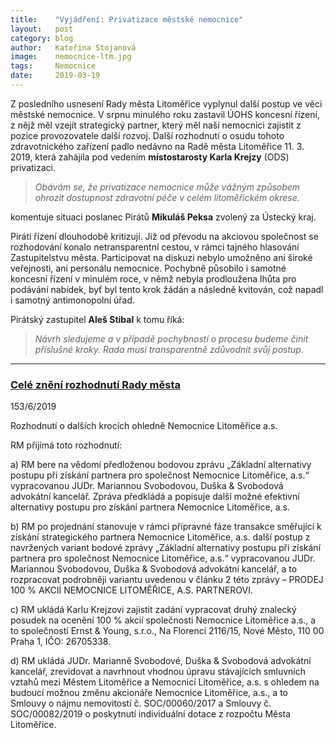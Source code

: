 ```yaml
---
title:	  "Vyjádření: Privatizace městské nemocnice"
layout:	  post
category: blog
author:	  Kateřina Stojanová
image:	  nemocnice-ltm.jpg
tags:	  Nemocnice
date:	  2019-03-19
---
```


Z posledního usnesení Rady města Litoměřice vyplynul další postup ve věci městské nemocnice.
V srpnu minulého roku zastavil ÚOHS koncesní řízení, z nějž měl vzejít strategický partner, který měl naší nemocnici zajistit z pozice provozovatele další rozvoj. 
Další rozhodnutí o osudu tohoto zdravotnického zařízení padlo nedávno na Radě města Litoměřice 11. 3. 2019, která zahájila pod vedením **místostarosty Karla Krejzy** (ODS) privatizaci.

> *Obávám se, že privatizace nemocnice může vážným způsobem ohrozit dostupnost zdravotní péče v celém litoměřickém okrese.*

komentuje situaci poslanec Pirátů **Mikuláš Peksa** zvolený za Ústecký kraj.


Piráti řízení dlouhodobě kritizují.
Již od převodu na akciovou společnost se rozhodování konalo netransparentní cestou, v rámci tajného hlasování Zastupitelstvu města. 
Participovat na diskuzi nebylo umožněno ani široké veřejnosti, ani personálu nemocnice.
Pochybně působilo i samotné koncesní řízení v minulém roce, v němž nebyla prodloužena lhůta pro podávání nabídek, byť byl tento krok žádán a následně kvitován, což napadl i samotný antimonopolní úřad.

Pirátský zastupitel **Aleš Stibal** k tomu říká: 

> *Návrh sledujeme a v případě pochybností o procesu budeme činit příslušné kroky. Rada musí transparentně zdůvodnit svůj postup.*

___

### [Celé znění rozhodnutí Rady města](https://www.litomerice.cz/usneseni-rady/8539-06-vypis-usneseni-rady-mesta-litomeric-11-3-2019)

153/6/2019 

Rozhodnutí o dalších krocích ohledně Nemocnice Litoměřice a.s.

RM přijímá toto rozhodnutí:

a) RM bere na vědomí předloženou bodovou zprávu „Základní alternativy postupu při získání partnera pro společnost Nemocnice Litoměřice, a.s.“ vypracovanou JUDr. Mariannou Svobodovou, Duška & Svobodová advokátní kancelář. Zpráva předkládá a popisuje další možné efektivní alternativy postupu pro získání partnera Nemocnice Litoměřice, a.s.

b) RM po projednání stanovuje v rámci přípravné fáze transakce směřující k získání strategického partnera Nemocnice Litoměřice, a.s. další postup z navržených variant bodové zprávy „Základní alternativy postupu při získání partnera pro společnost Nemocnice Litoměřice, a.s.“ vypracovanou JUDr. Mariannou Svobodovou, Duška & Svobodová advokátní kancelář, a to rozpracovat podrobněji variantu uvedenou v článku 2 této zprávy – PRODEJ 100 % AKCIÍ NEMOCNICE LITOMĚŘICE, A.S. PARTNEROVI.

c) RM ukládá Karlu Krejzovi zajistit zadání vypracovat druhý znalecký posudek na ocenění 100 % akcií společnosti Nemocnice Litoměřice a.s., a to společností Ernst & Young, s.r.o., Na Florenci 2116/15, Nové Město, 110 00 Praha 1, IČO: 26705338.

d) RM ukládá JUDr. Marianně Svobodové, Duška & Svobodová advokátní kancelář, zrevidovat a navrhnout vhodnou úpravu stávajících smluvních vztahů mezi Městem Litoměřice a Nemocnicí Litoměřice, a.s. s ohledem na budoucí možnou změnu akcionáře Nemocnice Litoměřice, a.s., a to Smlouvy o nájmu nemovitostí č. SOC/00060/2017 a Smlouvy č. SOC/00082/2019 o poskytnutí individuální dotace z rozpočtu Města Litoměřice.


